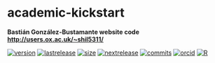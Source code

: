 # academic-kickstart
**Bastián González-Bustamante website code** \
**http://users.ox.ac.uk/~shil5311/**

[![version](https://img.shields.io/badge/version-v2.4.0-blue.svg)](http://users.ox.ac.uk/~shil5311/) [![lastrelease](https://img.shields.io/badge/latest%20release-January%202020-orange.svg)](http://users.ox.ac.uk/~shil5311/) [![size](https://img.shields.io/badge/HTML%20size-4%2E56MB-blue.svg)](http://users.ox.ac.uk/~shil5311/) [![nextrelease](https://img.shields.io/badge/next%20release-February%202020-red.svg)](https://github.com/bgonzalezbustamante/academic-hugo/blob/master/changelog.txt) [![commits](https://img.shields.io/badge/commits-10-yellow.svg)](https://github.com/bgonzalezbustamante/academic-hugo/blob/master/changelog.txt) [![orcid](https://img.shields.io/badge/ORCID%20iD-0000--0003--1510--6820-brightgreen.svg)](http://orcid.org/0000-0003-1510-6820) [![R](https://img.shields.io/badge/Made%20with-R%20v3.6.1-1f425f.svg)](https://cran.r-project.org/)
